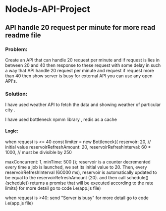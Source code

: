 # NodeJs-API-Project
## API handle 20 request per minute for more read readme file
### Problem:
Create an API that can handle 20 request per minute and if request is lies in between 20 and 40 then 
response to these request with some delay in such a way that API handle 20 request per minute and 
request if request more than 40 then show server is busy for external API you can use any open API's.

### Solution:
I have used weather API to fetch the data and showing weather of particular city .

I have used bottleneck npmm library , redis as a cache 

#### Logic:
when request is <= 40
const limiter = new Bottleneck({
  reservoir: 20, // initial value
  reservoirRefreshAmount: 20,
  reservoirRefreshInterval: 60 * 1000, // must be divisible by 250

  maxConcurrent: 1,
  minTime: 500
});
reservoir is a counter decremented every time a job is launched, we set its initial value to 20. Then, every reservoirRefreshInterval (60000 ms), 
reservoir is automatically updated to be equal to the reservoirRefreshAmount (20).
and then call schedule() {schedule() returns a promise that will be executed according to the rate limits} for more detail go to code i.e(app.js file)

when request is >40:
send "Server is busy" for more detail go to code i.e(app.js file)




